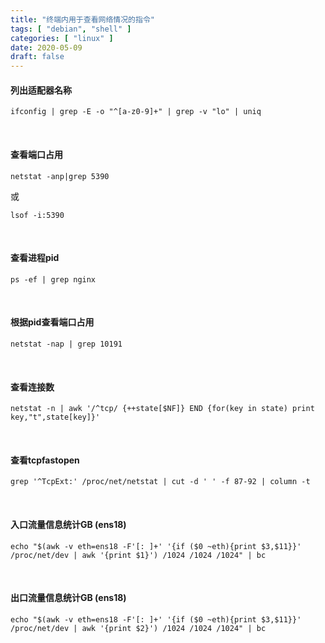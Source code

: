 ```yaml
---
title: "终端内用于查看网络情况的指令"
tags: [ "debian", "shell" ]
categories: [ "linux" ]
date: 2020-05-09
draft: false
---
```


#### 列出适配器名称

`ifconfig | grep -E -o "^[a-z0-9]+" | grep -v "lo" | uniq`

<br>

#### 查看端口占用

`netstat -anp|grep 5390`

或

`lsof -i:5390`

<br>

#### 查看进程pid

`ps -ef | grep nginx`

<br>

#### 根据pid查看端口占用

`netstat -nap | grep 10191`

<br>

#### 查看连接数

`netstat -n | awk '/^tcp/ {++state[$NF]} END {for(key in state) print key,"t",state[key]}'`

<br>

#### 查看tcpfastopen

`grep '^TcpExt:' /proc/net/netstat | cut -d ' ' -f 87-92 | column -t`

<br>

#### 入口流量信息统计GB (ens18)

`echo "$(awk -v eth=ens18 -F'[: ]+' '{if ($0 ~eth){print $3,$11}}' /proc/net/dev | awk '{print $1}') /1024 /1024 /1024" | bc`

<br>

#### 出口流量信息统计GB (ens18)

`echo "$(awk -v eth=ens18 -F'[: ]+' '{if ($0 ~eth){print $3,$11}}' /proc/net/dev | awk '{print $2}') /1024 /1024 /1024" | bc`

<br>

